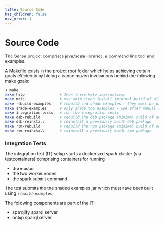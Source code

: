 ```yaml
---
title: Source Code
has_children: false
nav_order: 1
---
```


# Source Code

The Sansa project comprises java/scala libraries, a command line tool and examples.

A Makefile exists in the project root folder which helps achieving certain goals efficiently by hiding arcance maven invocations behind the following make goals:

```bash
➜ make
make help                # Show these help instructions
make mcis                # mvn skip clean install (minimal build of all modules) - Passing args:  make mcis ARGS=-X
make rebuild-examples    # rebuild and shade examples - they must be present for integration tests
make shade-examples      # only shade the examples - use after manual rebuild of specific modules
make integration-tests   # run the integration tests
make deb-rebuild         # rebuild the deb package (minimal build of only required modules)
make deb-reinstall       # reinstall a previously built deb package
make rpm-rebuild         # rebuild the rpm package (minimal build of only required modules
make rpm-reinstall       # reinstall a previously built rpm package

```


### Integration Tests

The integration test (IT) setup starts a dockerized spark cluster (via testcontainers) comprising containers for running
* the master
* the two worker nodes
* the spark submit command

The test submits the the shaded examples jar which must have been built using `rebuild-examples`

The following components are part of the IT:

* sparqlify sparql server
* ontop sparql server

